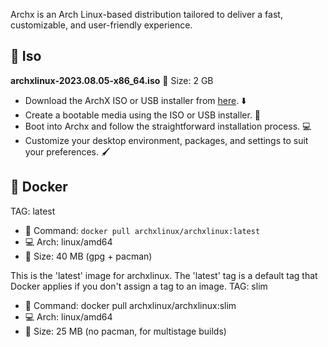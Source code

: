 
Archx is an Arch Linux-based distribution tailored to deliver a fast, customizable, and user-friendly experience.

## 📀 Iso

 **archxlinux-2023.08.05-x86_64.iso**
        📏 Size: 2 GB

   - Download the ArchX ISO or USB installer from [here](https://github.com/archxlinux/iso/releases). ⬇️
   - Create a bootable media using the ISO or USB installer. 💽
   - Boot into Archx and follow the straightforward installation process. 💻
   - Customize your desktop environment, packages, and settings to suit your preferences. 🖌️

## 🐳 Docker

TAG: latest

   - 🐳 Command: ```docker pull archxlinux/archxlinux:latest``` 
   - 💻 Arch: linux/amd64 
   - 📏 Size: 40 MB (gpg + pacman)

This is the 'latest' image for archxlinux. The 'latest' tag is a default tag that Docker applies if you don't assign a tag to an image.
TAG: slim

   - 🐳 Command: docker pull archxlinux/archxlinux:slim 
   - 💻 Arch: linux/amd64 
   - 📏 Size: 25 MB (no pacman, for multistage builds)

